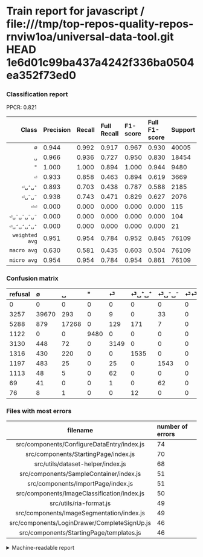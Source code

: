 # Train report for javascript / file:///tmp/top-repos-quality-repos-rnviw1oa/universal-data-tool.git HEAD 1e6d01c99ba437a4242f336ba0504ea352f73ed0

### Classification report

PPCR: 0.821

| Class | Precision | Recall | Full Recall | F1-score | Full F1-score | Support | Full Support | PPCR |
|------:|:----------|:-------|:------------|:---------|:---------|:--------|:-------------|:-----|
| `∅` | 0.944| 0.992| 0.917| 0.967| 0.930| 40005| 43262| 0.925 |
| `␣` | 0.966| 0.936| 0.727| 0.950| 0.830| 18454| 23742| 0.777 |
| `"` | 1.000| 1.000| 0.894| 1.000| 0.944| 9480| 10602| 0.894 |
| `⏎` | 0.933| 0.858| 0.463| 0.894| 0.619| 3669| 6799| 0.540 |
| `⏎␣⁺␣⁺` | 0.893| 0.703| 0.438| 0.787| 0.588| 2185| 3501| 0.624 |
| `⏎␣⁻␣⁻` | 0.938| 0.743| 0.471| 0.829| 0.627| 2076| 3273| 0.634 |
| `⏎⏎` | 0.000| 0.000| 0.000| 0.000| 0.000| 115| 1228| 0.094 |
| `⏎␣⁻␣⁻␣⁻␣⁻` | 0.000| 0.000| 0.000| 0.000| 0.000| 104| 173| 0.601 |
| `⏎␣⁺␣⁺␣⁺␣⁺` | 0.000| 0.000| 0.000| 0.000| 0.000| 21| 97| 0.216 |
| `weighted avg` | 0.951| 0.954| 0.784| 0.952| 0.845| 76109| 92677| 0.821 |
| `macro avg` | 0.630| 0.581| 0.435| 0.603| 0.504| 76109| 92677| 0.821 |
| `micro avg` | 0.954| 0.954| 0.784| 0.954| 0.861| 76109| 92677| 0.821 |

### Confusion matrix

|refusal|  ∅| ␣| "| ⏎| ⏎␣⁺␣⁺| ⏎␣⁻␣⁻| ⏎⏎| ⏎␣⁻␣⁻␣⁻␣⁻| ⏎␣⁺␣⁺␣⁺␣⁺| 
|:---|:---|:---|:---|:---|:---|:---|:---|:---|:---|
|0 |0 |0 |0 |0 |0 |0 |0 |0 |0 |
|3257 |39670 |293 |0 |9 |0 |33 |0 |0 |0 |
|5288 |879 |17268 |0 |129 |171 |7 |0 |0 |0 |
|1122 |0 |0 |9480 |0 |0 |0 |0 |0 |0 |
|3130 |448 |72 |0 |3149 |0 |0 |0 |0 |0 |
|1316 |430 |220 |0 |0 |1535 |0 |0 |0 |0 |
|1197 |483 |25 |0 |25 |0 |1543 |0 |0 |0 |
|1113 |48 |5 |0 |62 |0 |0 |0 |0 |0 |
|69 |41 |0 |0 |1 |0 |62 |0 |0 |0 |
|76 |8 |1 |0 |0 |12 |0 |0 |0 |0 |

### Files with most errors

| filename | number of errors|
|:----:|:-----|
| src/components/ConfigureDataEntry/index.js | 74 |
| src/components/StartingPage/index.js | 70 |
| src/utils/dataset-helper/index.js | 68 |
| src/components/SampleContainer/index.js | 51 |
| src/components/ImportPage/index.js | 51 |
| src/components/ImageClassification/index.js | 50 |
| src/utils/ria-format.js | 49 |
| src/components/ImageSegmentation/index.js | 49 |
| src/components/LoginDrawer/CompleteSignUp.js | 46 |
| src/components/StartingPage/templates.js | 46 |

<details>
    <summary>Machine-readable report</summary>
```json
{
  "cl_report": {"\"": {"f1-score": 1.0, "precision": 1.0, "recall": 1.0, "support": 9480}, "macro avg": {"f1-score": 0.6030938983787821, "precision": 0.630492663202201, "recall": 0.5812670633981475, "support": 76109}, "micro avg": {"f1-score": 0.9544863288178796, "precision": 0.9544863288178796, "recall": 0.9544863288178796, "support": 76109}, "weighted avg": {"f1-score": 0.9518099212136997, "precision": 0.9512750009034574, "recall": 0.9544863288178796, "support": 76109}, "\u2205": {"f1-score": 0.967419402038726, "precision": 0.9443664151212893, "recall": 0.991626046744157, "support": 40005}, "\u23ce": {"f1-score": 0.8940942646223735, "precision": 0.933037037037037, "recall": 0.8582720087217225, "support": 3669}, "\u23ce\u23ce": {"f1-score": 0.0, "precision": 0.0, "recall": 0.0, "support": 115}, "\u23ce\u2423\u207a\u2423\u207a": {"f1-score": 0.7865744299256981, "precision": 0.8934807916181606, "recall": 0.7025171624713958, "support": 2185}, "\u23ce\u2423\u207a\u2423\u207a\u2423\u207a\u2423\u207a": {"f1-score": 0.0, "precision": 0.0, "recall": 0.0, "support": 21}, "\u23ce\u2423\u207b\u2423\u207b": {"f1-score": 0.8293469497446923, "precision": 0.9379939209726443, "recall": 0.7432562620423893, "support": 2076}, "\u23ce\u2423\u207b\u2423\u207b\u2423\u207b\u2423\u207b": {"f1-score": 0.0, "precision": 0.0, "recall": 0.0, "support": 104}, "\u2423": {"f1-score": 0.9504100390775496, "precision": 0.9655558040706776, "recall": 0.9357320906036631, "support": 18454}},
  "cl_report_full": {"\"": {"f1-score": 0.9441290708096803, "precision": 1.0, "recall": 0.8941709111488398, "support": 10602}, "macro avg": {"f1-score": 0.5043361092906865, "precision": 0.630492663202201, "recall": 0.4346106712935914, "support": 92677}, "micro avg": {"f1-score": 0.8607941416942164, "precision": 0.9544863288178796, "recall": 0.7838514410263604, "support": 92677}, "weighted avg": {"f1-score": 0.8446929201039608, "precision": 0.9379161487838051, "recall": 0.7838514410263604, "support": 92677}, "\u2205": {"f1-score": 0.9304671099696256, "precision": 0.9443664151212893, "recall": 0.9169710138227544, "support": 43262}, "\u23ce": {"f1-score": 0.619028897188913, "precision": 0.933037037037037, "recall": 0.4631563465215473, "support": 6799}, "\u23ce\u23ce": {"f1-score": 0.0, "precision": 0.0, "recall": 0.0, "support": 1228}, "\u23ce\u2423\u207a\u2423\u207a": {"f1-score": 0.588235294117647, "precision": 0.8934807916181606, "recall": 0.4384461582405027, "support": 3501}, "\u23ce\u2423\u207a\u2423\u207a\u2423\u207a\u2423\u207a": {"f1-score": 0.0, "precision": 0.0, "recall": 0.0, "support": 97}, "\u23ce\u2423\u207b\u2423\u207b": {"f1-score": 0.6274908499389995, "precision": 0.9379939209726443, "recall": 0.4714329361442102, "support": 3273}, "\u23ce\u2423\u207b\u2423\u207b\u2423\u207b\u2423\u207b": {"f1-score": 0.0, "precision": 0.0, "recall": 0.0, "support": 173}, "\u2423": {"f1-score": 0.8296737615913132, "precision": 0.9655558040706776, "recall": 0.7273186757644681, "support": 23742}},
  "ppcr": 0.8212285680373771
}
```
</details>
